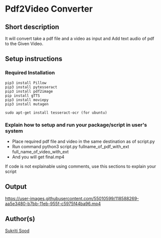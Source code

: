 # Pdf2Video Converter

## Short description

It will convert take a pdf file and a video as input and Add text audio of pdf to the Given Video.

## Setup instructions

### Required Installation

    pip3 install Pillow
    pip3 install pytesseract
    pip3 install pdf2image
    pip install gTTS
    pip3 install moviepy
    pip3 install mutagen   
```sudo apt-get install tesseract-ocr (for ubuntu)```

### Explain how to setup and run your package/script in user's system

- Place required pdf file and video in the same destination as of script.py
- Run command python3 script.py fullname_of_pdf_with_ext full_name_of_video_with_ext
- And you will get final.mp4

If code is not explainable using comments, use this sections to explain your script

## Output

https://user-images.githubusercontent.com/55010599/118588269-aa5e3480-b7bb-11eb-955f-c5975f44ba96.mp4


## Author(s)

[Sukriti Sood](https://github.com/Sukriti-sood)



